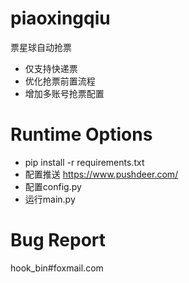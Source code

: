 # piaoxingqiu
票星球自动抢票
- 仅支持快递票
- 优化抢票前置流程
- 增加多账号抢票配置

# Runtime Options
- pip install -r requirements.txt
- 配置推送 https://www.pushdeer.com/
- 配置config.py
- 运行main.py

# Bug Report
hook_bin#foxmail.com